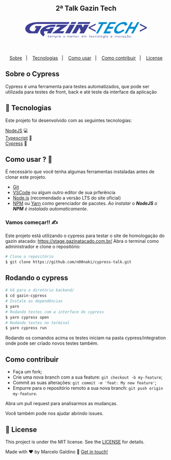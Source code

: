 <h2 align="center">
2ª Talk Gazin Tech
</h2>

<h2 align="center">
    <img src="./logo-gazin/logo-gazin-tech.png" width="380px" />
</h2>

<br/>

<p align="center">
  <a href="#sobre-o-SendEmail">Sobre</a>&nbsp;&nbsp;&nbsp;|&nbsp;&nbsp;&nbsp;
  <a href="#rocket-Tecnologias">Tecnologias</a>&nbsp;&nbsp;&nbsp;|&nbsp;&nbsp;&nbsp;
  <a href="#como-usar--">Como usar</a>&nbsp;&nbsp;&nbsp;|&nbsp;&nbsp;&nbsp;
  <a href="#como-contribuir">Como contribuir</a>&nbsp;&nbsp;&nbsp;|&nbsp;&nbsp;&nbsp;
  <a href="#memo-license">License</a>
</p>

## Sobre o Cypress

Cypress é uma ferramenta para testes automatizados, que pode ser utilizada para testes de front, back e até teste da interface da aplicação

## :rocket: Tecnologias

Este projeto foi desenvolvido com as seguintes tecnologias:

[NodeJS][nodejs] 💻 </br>
[Typescript][typescript] 📘 </br>
[Cypress][cypress] 🐳 </br>

## Como usar ? 🤔

É necessário que você tenha algumas ferramentas instaladas antes de clonar este projeto.

- [Git](https://git-scm.com)
- [VSCode](https://code.visualstudio.com/) ou algum outro editor de sua prferência
- [Node.js](https://nodejs.org/) (recomendado a versão LTS do site oficial)
- [NPM](https://www.npmjs.com/) ou [Yarn](https://yarnpkg.com/) como gerenciador de pacotes. _Ao instalar o **NodeJS** o **NPM** é instalado automaticamente_.

### Vamos começar!! ✍

Este projeto está utilizando o cypress para testar o site de homologação do gazin atacado: https://stage.gazinatacado.com.br/
Abra o terminal como administrador e clone o repositório:

```bash
# Clone o repositório
$ git clone https://github.com/n00naki/cypress-talk.git
```

## Rodando o cypress

```bash
# Vá para o diretório backend/
$ cd gazin-cypress
# Instale as dependências
$ yarn
# Rodando testes com a interface do cypress
$ yarn cypress open
# Rodando testes no terminal
$ yarn cypress run
```

Rodando os comandos acima os testes iniciam na pasta cypress/integration onde pode ser criado novos testes também.

## Como contribuir

- Faça um fork;
- Crie uma nova branch com a sua feature: `git checkout -b my-feature`;
- Commit as suas alterações: `git commit -m 'feat: My new feature'`;
- Empurre para o repositório remoto a sua nova branch: `git push origin my-feature`.

Abra um pull request para analisarmos as mudanças.

Você também pode nos ajudar abrindo issues.

## :memo: License

This project is under the MIT license. See the [LICENSE](https://github.com/marcelogaldino/sendEmail/blob/main/LICENSE) for details.

Made with ♥ by Marcelo Galdino :wave: [Get in touch!](https://www.linkedin.com/in/marcelogaldino/)

[typescript]: https://www.typescriptlang.org/
[nodejs]: https://nodejs.org/en/
[cypress]: https://docs.cypress.io/guides/overview/why-cypress
